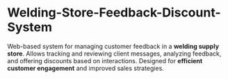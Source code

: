# Welding-Store-Feedback-Discount-System
Web-based system for managing customer feedback in a **welding supply store**. Allows tracking and reviewing client messages, analyzing feedback, and offering discounts based on interactions. Designed for **efficient customer engagement** and improved sales strategies.
